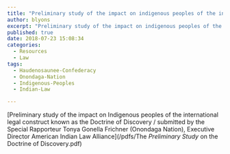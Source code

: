 ```yaml
---
title: "Preliminary study of the impact on indigenous peoples of the international legal construct known as the Doctrine of Discovery"
author: blyons
excerpt: "Preliminary study of the impact on indigenous peoples of the international legal construct known as the Doctrine of Discovery / submitted by the Special Rapporteur Tonya Gonella Frichner (Onondaga Nation), Executive Director American Indian Law Alliance"
published: true
date: 2018-07-23 15:08:34
categories:
  - Resources
  - Law
tags:
  - Haudenosaunee-Confederacy
  - Onondaga-Nation
  - Indigenous-Peoples
  - Indian-Law

---
```


[Preliminary study of the impact on Indigenous peoples of the international legal construct known as the Doctrine of Discovery / submitted by the Special Rapporteur Tonya Gonella Frichner (Onondaga Nation), Executive Director American Indian Law Alliance](/pdfs/The _Preliminary Study_ on the Doctrine of Discovery.pdf)
